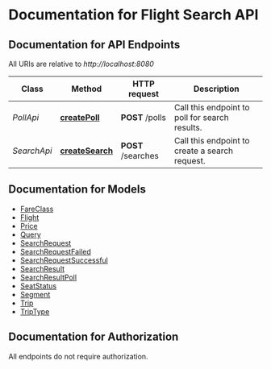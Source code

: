 # Documentation for Flight Search API

<a name="documentation-for-api-endpoints"></a>
## Documentation for API Endpoints

All URIs are relative to *http://localhost:8080*

Class | Method | HTTP request | Description
------------ | ------------- | ------------- | -------------
*PollApi* | [**createPoll**](Apis/PollApi.md#createpoll) | **POST** /polls | Call this endpoint to poll for search results.
*SearchApi* | [**createSearch**](Apis/SearchApi.md#createsearch) | **POST** /searches | Call this endpoint to create a search request.


<a name="documentation-for-models"></a>
## Documentation for Models

 - [FareClass](./Models/FareClass.md)
 - [Flight](./Models/Flight.md)
 - [Price](./Models/Price.md)
 - [Query](./Models/Query.md)
 - [SearchRequest](./Models/SearchRequest.md)
 - [SearchRequestFailed](./Models/SearchRequestFailed.md)
 - [SearchRequestSuccessful](./Models/SearchRequestSuccessful.md)
 - [SearchResult](./Models/SearchResult.md)
 - [SearchResultPoll](./Models/SearchResultPoll.md)
 - [SeatStatus](./Models/SeatStatus.md)
 - [Segment](./Models/Segment.md)
 - [Trip](./Models/Trip.md)
 - [TripType](./Models/TripType.md)


<a name="documentation-for-authorization"></a>
## Documentation for Authorization

All endpoints do not require authorization.
